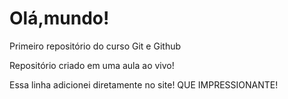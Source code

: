 # Olá,mundo!
 Primeiro repositório do curso Git e Github
 
 Repositório criado em uma aula ao vivo!

 Essa linha adicionei diretamente no site! QUE IMPRESSIONANTE!
 
